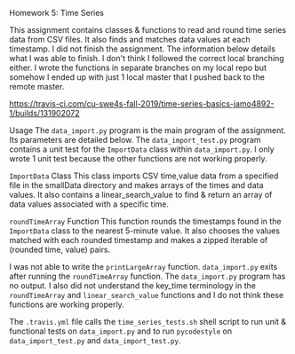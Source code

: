 Homework 5: Time Series

This assignment contains classes & functions to read and round time series data from CSV files. It also finds and matches data values at each timestamp. I did not finish the assignment. The information below details what I was able to finish.
I don't think I followed the correct local branching either. I wrote the functions in separate branches on my local repo but somehow I ended up with just 1 local master that I pushed back to the remote master.

https://travis-ci.com/cu-swe4s-fall-2019/time-series-basics-jamo4892-1/builds/131902072

Usage
The `data_import.py` program is the main program of the assignment. Its parameters are detailed below.
The `data_import_test.py` program contains a unit test for the `ImportData` class within `data_import.py`. I only wrote 1 unit test because the other functions are not working properly.

`ImportData` Class
    This class imports CSV time,value data from a specified file in the smallData directory and makes arrays of the times and data values. It also contains a linear_search_value to find & return an array of data values associated with a specific time.

`roundTimeArray` Function
    This function rounds the timestamps found in the `ImportData` class to the nearest 5-minute value. It also chooses the values matched with each rounded timestamp and makes a zipped iterable of (rounded time, value) pairs.
    
I was not able to write the `printLargeArray` function. `data_import.py` exits after running the `roundTimeArray` function. The `data_import.py` program has no output.
I also did not understand the key_time terminology in the `roundTimeArray` and `linear_search_value` functions and I do not think these functions are working properly.

The `.travis.yml` file calls the `time_series_tests.sh` shell script to run unit & functional tests on `data_import.py` and to run `pycodestyle` on `data_import_test.py` and `data_import_test.py`.
